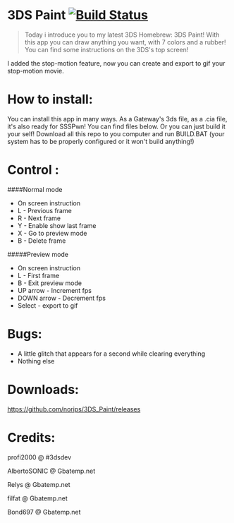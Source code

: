 3DS Paint [![Build Status](https://travis-ci.org/norips/3DS_Paint.svg?branch=master)](https://travis-ci.org/norips/3DS_Paint)
==========

> Today i introduce you to my latest 3DS Homebrew: 3DS Paint! With this app you can draw anything you want, with 7 colors and a rubber! You can find some instructions on the 3DS's top screen!

I added the stop-motion feature, now you can create and export to gif your stop-motion movie.




How to install:
===============

You can install this app in many ways. As a Gateway's 3ds file, as a .cia file, it's also ready for SSSPwn! You can find files below.
Or you can just build it your self! Download all this repo to you computer and run BUILD.BAT (your system has to be properly 
configured or it won't build anything!)

Control :
===============
####Normal mode
  * On screen instruction
  * L - Previous frame
  * R - Next frame
  * Y - Enable show last frame
  * X - Go to preview mode
  * B - Delete frame

#####Preview mode
  * On screen instruction
  * L - First frame
  * B - Exit preview mode
  * UP arrow - Increment fps
  * DOWN arrow - Decrement fps
  * Select - export to gif

Bugs:
===============

- A little glitch that appears for a second while clearing everything
- Nothing else


Downloads:
===============

https://github.com/norips/3DS_Paint/releases


Credits:
=========
profi2000 @ #3dsdev

AlbertoSONIC @ Gbatemp.net

Relys @ Gbatemp.net

filfat @ Gbatemp.net

Bond697 @ Gbatemp.net
